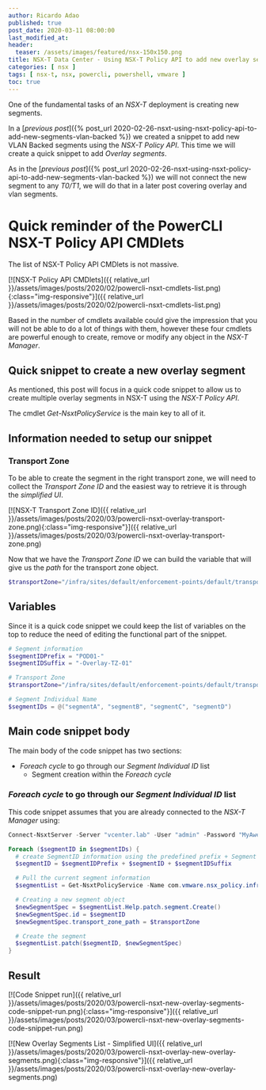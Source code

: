```yaml
---
author: Ricardo Adao
published: true
post_date: 2020-03-11 08:00:00  
last_modified_at:
header:
  teaser: /assets/images/featured/nsx-150x150.png
title: NSX-T Data Center - Using NSX-T Policy API to add new overlay segments
categories: [ nsx ]
tags: [ nsx-t, nsx, powercli, powershell, vmware ]
toc: true
---
```

One of the fundamental tasks of an _NSX-T_ deployment is creating new segments.

In a [_previous post_]({% post_url 2020-02-26-nsxt-using-nsxt-policy-api-to-add-new-segments-vlan-backed %}) we created a snippet to add new VLAN Backed segments using the _NSX-T Policy API_. This time we will create a quick snippet to add _Overlay segments_.

As in the [_previous post_]({% post_url 2020-02-26-nsxt-using-nsxt-policy-api-to-add-new-segments-vlan-backed %}) we will not connect the new segment to any _T0/T1_, we will do that in a later post covering overlay and vlan segments. 

# Quick reminder of the PowerCLI NSX-T Policy API CMDlets

The list of NSX-T Policy API CMDlets is not massive.

[![NSX-T Policy API CMDlets]({{ relative_url }}/assets/images/posts/2020/02/powercli-nsxt-cmdlets-list.png){:class="img-responsive"}]({{ relative_url }}/assets/images/posts/2020/02/powercli-nsxt-cmdlets-list.png)

Based in the number of cmdlets available could give the impression that you will not be able to do a lot of things with them, however these four cmdlets are powerful enough to create, remove or modify any object in the _NSX-T Manager_.

## Quick snippet to create a new overlay segment

As mentioned, this post will focus in a quick code snippet to allow us to create multiple overlay segments in NSX-T using the _NSX-T Policy API_.

The cmdlet _Get-NsxtPolicyService_ is the main key to all of it.

## Information needed to setup our snippet

### Transport Zone

To be able to create the segment in the right transport zone, we will need to collect the _Transport Zone ID_ and the easiest way to retrieve it is through the _simplified UI_.

[![NSX-T Transport Zone ID]({{ relative_url }}/assets/images/posts/2020/03/powercli-nsxt-overlay-transport-zone.png){:class="img-responsive"}]({{ relative_url }}/assets/images/posts/2020/03/powercli-nsxt-overlay-transport-zone.png)

Now that we have the _Transport Zone ID_ we can build the variable that will give us the _path_ for the transport zone object.

```powershell
$transportZone="/infra/sites/default/enforcement-points/default/transport-zones/ce028afd-c95f-4ed8-8fdb-1ecb06fb4bde"
```

## Variables

Since it is a quick code snippet we could keep the list of variables on the top to reduce the need of editing the functional part of the snippet.

```powershell
# Segment information
$segmentIDPrefix = "POD01-"
$segmentIDSuffix = "-Overlay-TZ-01"

# Transport Zone
$transportZone="/infra/sites/default/enforcement-points/default/transport-zones/ce028afd-c95f-4ed8-8fdb-1ecb06fb4bde"

# Segment Individual Name
$segmentIDs = @("segmentA", "segmentB", "segmentC", "segmentD")
```

## Main code snippet body

The main body of the code snippet has two sections:

* _Foreach cycle_ to go through our _Segment Individual ID_ list
  * Segment creation within the _Foreach cycle_

### _Foreach cycle_ to go through our _Segment Individual ID_ list

This code snippet assumes that you are already connected to the _NSX-T Manager_ using:

```powershell
Connect-NsxtServer -Server "vcenter.lab" -User "admin" -Password "MyAwesomePassword"
```

```powershell
Foreach ($segmentID in $segmentIDs) {
  # create SegmentID information using the predefined prefix + Segment Individual ID + suffix from the list
  $segmentID = $segmentIDPrefix + $segmentID + $segmentIDSuffix

  # Pull the current segment information
  $segmentList = Get-NsxtPolicyService -Name com.vmware.nsx_policy.infra.segments

  # Creating a new segment object
  $newSegmentSpec = $segmentList.Help.patch.segment.Create()
  $newSegmentSpec.id = $segmentID
  $newSegmentSpec.transport_zone_path = $transportZone

  # Create the segment
  $segmentList.patch($segmentID, $newSegmentSpec)
}
```

## Result

[![Code Snippet run]({{ relative_url }}/assets/images/posts/2020/03/powercli-nsxt-new-overlay-segments-code-snippet-run.png){:class="img-responsive"}]({{ relative_url }}/assets/images/posts/2020/03/powercli-nsxt-new-overlay-segments-code-snippet-run.png)

[![New Overlay Segments List - Simplified UI]({{ relative_url }}/assets/images/posts/2020/03/powercli-nsxt-overlay-new-overlay-segments.png){:class="img-responsive"}]({{ relative_url }}/assets/images/posts/2020/03/powercli-nsxt-overlay-new-overlay-segments.png)
